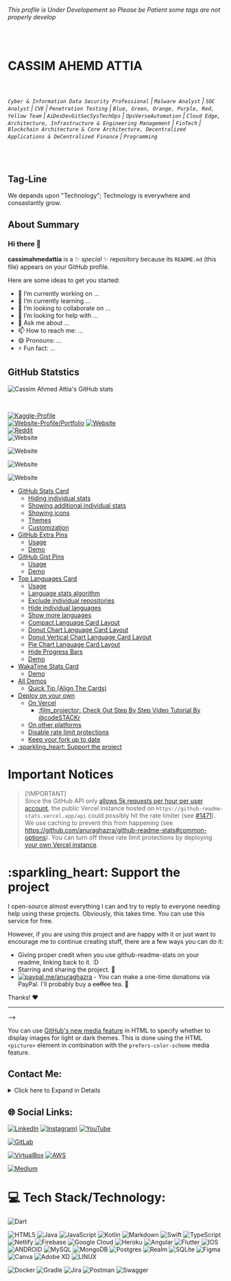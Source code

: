 ###### *This profile is Under Developement so Please be Patient some tags are not properly develop*
<br>

<!--
https://github.com/Rez4-4
https://github.com/anuraghazra

cloudflare
spotify
SoundCloud
Add other profile like Freelancer
-->

# **CASSIM AHEMD ATTIA**
<br>

###### `Cyber & Information Data Security Professional` | `Malware Analyst` | `SOC Analyst` | `CVE` | `Penetration Testing` | `Blue, Green, Orange, Purple, Red, Yellow Team` | `AiDesDevGitSecSysTechOps` | `OpsVerseAutomation` | `Cloud Edge, Architecture, Infrastructure & Engineering Management` | `FinTech` | `Blockchain Architecture & Core Architecture, Decentralized Applications & DeCentralized Finance` | `Programming`

<!--| '' | '' |-->
<br>

## **Tag-Line**
We depands upon "Technology"; Technology is everywhere and consastantly grow.
<br>

## **About Summary**

### Hi there 👋

**cassimahmedattia** is a ✨ _special_ ✨ repository because its `README.md` (this file) appears on your GitHub profile.

Here are some ideas to get you started:

- 🔭 I’m currently working on ...
- 🌱 I’m currently learning ...
- 👯 I’m looking to collaborate on ...
- 🤔 I’m looking for help with ...
- 💬 Ask me about ...
- 📫 How to reach me: ...
- 😄 Pronouns: ...
- ⚡ Fun fact: ...


## **GitHub Statstics**
<!--
https://github.com/anuraghazra/github-readme-stats
-->
![Cassim Ahmed Attia's GitHub stats](https://github-readme-stats.vercel.app/api?username=cassimahmedattia&show=reviews,discussions_started,discussions_answered,prs_merged,prs_merged_percentage&show_icons=true&theme=dark)

<br>
<!--[![](https://visitcount.itsvg.in/api?id=cassimahmedattia&label=Profile%20Views&color=0&icon=0&pretty=true)](https://visitcount.itsvg.in)
<br>-->
<!--
![GitLab](https://img.shields.io/badge/gitlab.svg)

(
https://gitlab.com/cassimahmedattia
)
https://gitlab.com/cassimahmedattia
-->
<!--

![Name's GitHub stats](URL)

![Anurag's GitHub stats](https://github-readme-stats.vercel.app/api?username=anuraghazra&show_icons=true&theme=radical)

https://github-readme-stats.vercel.app/api?username=anuraghazra&show=reviews,discussions_started,discussions_answered,prs_merged,prs_merged_percentage&show_icons=true&theme=dark

![Cassim Ahmed Attia's GitHub stats]([[https://github-readme-stats.vercel.app/api?username=cassimahmedattia&show_icons=true&theme=radical](https://github-readme-stats.vercel.app/api?username=cassimahmedattia&show=reviews,discussions_started,discussions_answered,prs_merged,prs_merged_percentage&show_icons=true&theme=dark)])
-->

[![Kaggle-Profile](https://img.shields.io/badge/Kaggle-%230000FF.svg?logo=kaggle&logoColor=lightblue)](https://www.kaggle.com/cassimahmedattia)
<br>
[![Website-Profile/Portfolio](https://img.shields.io/badge/Website-%23FF0000.svg?logo=Website&logoColor=white)](https://cassimahmedattia.github.io/cassimahmedattia/)
[![Website](https://img.shields.io/website?url=https%3A%2F%2Fcassimahmedattia.github.io%2Fcassimahmedattia%2F)](https://cassimahmedattia.github.io/cassimahmedattia/)
<br>
[![Reddit](https://img.shields.io/badge/Reddit-%23FF0000.svg?logo=Reddit&logoColor=white)](https://www.reddit.com/user/CassimAhmedAttia/)
<br>
![Website](https://img.shields.io/website?url=https%3A%2F%2Fcassimahmedattia.github.io%2Fcassimahmedattia%2F)

![Website](https://img.shields.io/website?url=https%3A%2F%2Fcassimahmedattia.github.io%2Fcassimahmedattia%2F&up_message=Visit&up_color=Green&down_message=Warning&down_color=Red&logo=Visit&logoColor=RedWhite&label=Website&labelColor=Red&color=White)

![Website](https://img.shields.io/website?url=https%3A%2F%2Fcassimahmedattia.github.io%2Fcassimahmedattia%2F&up_message=Visit&up_color=Green&down_message=Warning&down_color=Red&logo=Website&logoColor=RedWhite&label=Visit&labelColor=Red&color=White)

![Website](https://img.shields.io/website?url=https%3A%2F%2Fcassimahmedattia.github.io%2Fcassimahmedattia%2F&up_message=Website&up_color=Green&down_message=Warning&down_color=Red&logo=Website&logoColor=RedWhite&label=Visit&labelColor=Red&color=White)


<!--
# **CASSIM AHEMD ATTIA**
## **Tag-Line**

###### `Cyber & Information Data Security Professional` | `Malware Analyst` | `SOC Analyst` | `CVE` | `Penetration Testing` | `Blue, Green, Orange, Purple, Red, Yellow Team` | `AiDesDevGitSecSysTechOps` | `OpsVerseAutomation` | `Cloud Edge, Architecture, Infrastructure & Engineering Management` | `FinTech` | `Blockchain Architecture & Core Architecture, Decentralized Applications & DeCentralized Finance` | `Programming` 

## Subscribe to my Channel [![cassimahmedattia](https://img.shields.io/badge/YouTube-%23FF0000.svg?logo=YouTube&logoColor=white)](https://youtube.com/@cassimahmedattia?si=dtvzz1jbBYnIqBI3)

<details>
<summary>:eyes: Show Test Example</summary>

[![Anurag's GitHub stats-Dark](https://github-readme-stats.vercel.app/api?username=anuraghazra\&show_icons=true\&theme=dark#gh-dark-mode-only)](https://github.com/anuraghazra/github-readme-stats#gh-dark-mode-only)
[![Anurag's GitHub stats-Light](https://github-readme-stats.vercel.app/api?username=anuraghazra\&show_icons=true\&theme=default#gh-light-mode-only)](https://github.com/anuraghazra/github-readme-stats#gh-light-mode-only)

</details>

# Features <!-- omit in toc -->

- [GitHub Stats Card](#github-stats-card)
    - [Hiding individual stats](#hiding-individual-stats)
    - [Showing additional individual stats](#showing-additional-individual-stats)
    - [Showing icons](#showing-icons)
    - [Themes](#themes)
    - [Customization](#customization)
- [GitHub Extra Pins](#github-extra-pins)
    - [Usage](#usage)
    - [Demo](#demo)
- [GitHub Gist Pins](#github-gist-pins)
    - [Usage](#usage-1)
    - [Demo](#demo-1)
- [Top Languages Card](#top-languages-card)
    - [Usage](#usage-2)
    - [Language stats algorithm](#language-stats-algorithm)
    - [Exclude individual repositories](#exclude-individual-repositories)
    - [Hide individual languages](#hide-individual-languages)
    - [Show more languages](#show-more-languages)
    - [Compact Language Card Layout](#compact-language-card-layout)
    - [Donut Chart Language Card Layout](#donut-chart-language-card-layout)
    - [Donut Vertical Chart Language Card Layout](#donut-vertical-chart-language-card-layout)
    - [Pie Chart Language Card Layout](#pie-chart-language-card-layout)
    - [Hide Progress Bars](#hide-progress-bars)
    - [Demo](#demo-2)
- [WakaTime Stats Card](#wakatime-stats-card)
    - [Demo](#demo-3)
- [All Demos](#all-demos)
  - [Quick Tip (Align The Cards)](#quick-tip-align-the-cards)
- [Deploy on your own](#deploy-on-your-own)
  - [On Vercel](#on-vercel)
    - [:film\_projector: Check Out Step By Step Video Tutorial By @codeSTACKr](#film_projector-check-out-step-by-step-video-tutorial-by-codestackr)
  - [On other platforms](#on-other-platforms)
  - [Disable rate limit protections](#disable-rate-limit-protections)
  - [Keep your fork up to date](#keep-your-fork-up-to-date)
- [:sparkling\_heart: Support the project](#sparkling_heart-support-the-project)

# Important Notices <!-- omit in toc -->

> [!IMPORTANT]\
> Since the GitHub API only [allows 5k requests per hour per user account](https://docs.github.com/en/graphql/overview/resource-limitations), the public Vercel instance hosted on `https://github-readme-stats.vercel.app/api` could possibly hit the rate limiter (see [#1471](https://github.com/anuraghazra/github-readme-stats/issues/1471)). We use caching to prevent this from happening (see https://github.com/anuraghazra/github-readme-stats#common-options). You can turn off these rate limit protections by deploying [your own Vercel instance](#disable-rate-limit-protections).


# :sparkling\_heart: Support the project

I open-source almost everything I can and try to reply to everyone needing help using these projects. Obviously,
this takes time. You can use this service for free.

However, if you are using this project and are happy with it or just want to encourage me to continue creating stuff, there are a few ways you can do it:

*   Giving proper credit when you use github-readme-stats on your readme, linking back to it. :D
*   Starring and sharing the project. :rocket:
*   [![paypal.me/anuraghazra](https://ionicabizau.github.io/badges/paypal.svg)](https://www.paypal.me/anuraghazra) - You can make a one-time donations via PayPal. I'll probably buy a ~~coffee~~ tea. :tea:

Thanks! :heart:

***

-->

You can use [GitHub's new media feature](https://github.blog/changelog/2022-05-19-specify-theme-context-for-images-in-markdown-beta/) in HTML to specify whether to display images for light or dark themes. This is done using the HTML `<picture>` element in combination with the `prefers-color-scheme` media feature.


## Contact Me:
<details>
  <summary>
    Click here to Expand in Details
  </summary>

[![WhatsApp](https://img.shields.io/badge/whatsapp-%23ffffff.svg?style=for-the-badge&logo=gitlab&logoColor=orange&link)](https://api.whatsapp.com/send/?phone=923072361899&text=Hello%20from%20GitHub&type=phone_number&sent&app_absent=1)

[![Telegram](https://img.shields.io/badge/whatsapp-%23ffffff.svg?style=for-the-badge&logo=gitlab&logoColor=orange&link)](https://api.whatsapp.com/send/?phone=923072361899&text=Hello%20from%20GitHub&type=phone_number&sent&app_absent=1)


</details>


## 🌐 Social Links:
[![LinkedIn](https://img.shields.io/badge/LinkedIn-%230077B5.svg?logo=linkedin&logoColor=white)](https://linkedin.com/in/cassim-attia-38a087b1)
[![Instagram](https://img.shields.io/badge/Instagram-%230077B5.svg?logo=Instagram&logoColor=white))]()
[![YouTube](https://img.shields.io/badge/YouTube-%23FF0000.svg?logo=YouTube&logoColor=white)](https://www.youtube.com/channel/UCNwTIehCLMbcPtbM60UNG8w)

[![GitLab](https://img.shields.io/badge/gitlab-%23ffffff.svg?style&logo=gitlab&logoColor=orange&link)](https://www.gitlab.com/cassimahmedattia)

[![VirtualBox](https://img.shields.io/badge/virtualbox-%23000000.svg?style=for-the-badge&logo=virtualbox&logoColor=white&link)]()
[![AWS](https://img.shields.io/badge/AWS-%23000000.svg?style=for-the-badge&logo=aws&logoColor=orange&link=https://logos-world.net/wp-content/uploads/2021/08/Amazon-Web-Services-AWS-Symbol-700x394.png)](link-url)

[![Medium](https://img.shields.io/badge/Medium-12100E?logo=medium&logoColor=white)](https://medium.com/@cassimahmedattia)


<!--
![GitLab](https://img.shields.io/badge/https%3A%2F%2Fgitlab.com%2Fcassimahmedattia?style=flat&logo=GitHub&logoColor=Orange&label=GitLab&labelColor=Black&color=White&link=https%3A%2F%2Fgitlab.com%2Fcassimahmedattia)

[![Name](https://img.shields.io/badge/Name-%23color.svg?style=apply-style-from-list&logo=Name&logoColor=color&link=repository-address)](link-url)
-->

# 💻 Tech Stack/Technology:

[This is a comment that will be hidden.]: Dart

![Dart](https://img.shields.io/badge/dart-%230175C2.svg?style=for-the-badge&logo=dart&logoColor=white)

[This is a comment that will be hidden.]: HTML
![HTML5](https://img.shields.io/badge/html5-%23E34F26.svg?style=for-the-badge&logo=html5&logoColor=white)
![Java](https://img.shields.io/badge/java-%23ED8B00.svg?style=for-the-badge&logo=java&logoColor=white)
![JavaScript](https://img.shields.io/badge/javascript-%23323330.svg?style=for-the-badge&logo=javascript&logoColor=%23F7DF1E)
![Kotlin](https://img.shields.io/badge/kotlin-%230095D5.svg?style=for-the-badge&logo=kotlin&logoColor=white)
![Markdown](https://img.shields.io/badge/markdown-%23000000.svg?style=for-the-badge&logo=markdown&logoColor=white)
![Swift](https://img.shields.io/badge/swift-F54A2A?style=for-the-badge&logo=swift&logoColor=white)
![TypeScript](https://img.shields.io/badge/typescript-%23007ACC.svg?style=for-the-badge&logo=typescript&logoColor=white)
![Netlify](https://img.shields.io/badge/netlify-%23000000.svg?style=for-the-badge&logo=netlify&logoColor=#00C7B7)
![Firebase](https://img.shields.io/badge/firebase-%23039BE5.svg?style=for-the-badge&logo=firebase)
![Google Cloud](https://img.shields.io/badge/Google%20Cloud-%234285F4.svg?style=for-the-badge&logo=google-cloud&logoColor=white)
![Heroku](https://img.shields.io/badge/heroku-%23430098.svg?style=for-the-badge&logo=heroku&logoColor=white)
![Angular](https://img.shields.io/badge/angular-%23DD0031.svg?style=for-the-badge&logo=angular&logoColor=white)
![Flutter](https://img.shields.io/badge/Flutter-%2302569B.svg?style=for-the-badge&logo=Flutter&logoColor=white)
![IOS](https://img.shields.io/badge/IOS-%2320232a.svg?style=for-the-badge&logo=apple&logoColor=white)
![ANDROID](https://img.shields.io/badge/android-%2320232a.svg?style=for-the-badge&logo=android&logoColor=%a4c639)
![MySQL](https://img.shields.io/badge/mysql-%2300f.svg?style=for-the-badge&logo=mysql&logoColor=white)
![MongoDB](https://img.shields.io/badge/MongoDB-%234ea94b.svg?style=for-the-badge&logo=mongodb&logoColor=white)
![Postgres](https://img.shields.io/badge/postgres-%23316192.svg?style=for-the-badge&logo=postgresql&logoColor=white)
![Realm](https://img.shields.io/badge/Realm-39477F?style=for-the-badge&logo=realm&logoColor=white)
![SQLite](https://img.shields.io/badge/sqlite-%2307405e.svg?style=for-the-badge&logo=sqlite&logoColor=white)
![Figma](https://img.shields.io/badge/figma-%23F24E1E.svg?style=for-the-badge&logo=figma&logoColor=white)
![Canva](https://img.shields.io/badge/Canva-%2300C4CC.svg?style=for-the-badge&logo=Canva&logoColor=white)
![Adobe XD](https://img.shields.io/badge/Adobe%20XD-470137?style=for-the-badge&logo=Adobe%20XD&logoColor=#FF61F6)
![LINUX](https://img.shields.io/badge/Linux-FCC624?style=for-the-badge&logo=linux&logoColor=black)

![Docker](https://img.shields.io/badge/docker-%230db7ed.svg?style=for-the-badge&logo=docker&logoColor=white)
![Gradle](https://img.shields.io/badge/Gradle-02303A.svg?style=for-the-badge&logo=Gradle&logoColor=white)
![Jira](https://img.shields.io/badge/jira-%230A0FFF.svg?style=for-the-badge&logo=jira&logoColor=white)
![Postman](https://img.shields.io/badge/Postman-FF6C37?style=for-the-badge&logo=postman&logoColor=white)
![Swagger](https://img.shields.io/badge/-Swagger-%23Clojure?style=for-the-badge&logo=swagger&logoColor=white)



